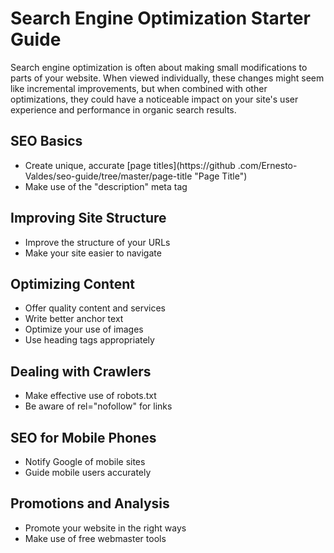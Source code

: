 <h1>Search Engine Optimization Starter Guide</h1>
<p>Search engine optimization is often about making small modifications to parts of your website. When viewed
individually, these changes might seem like incremental improvements, but when combined with other optimizations,
they could have a noticeable impact on your site's user experience and performance in organic search results.</p>

<h2>SEO Basics</h2>
<ul>
<li>Create unique, accurate [page titles](https://github
.com/Ernesto-Valdes/seo-guide/tree/master/page-title "Page Title")</li>
<li>Make use of the "description" meta tag</li>
</ul>

<h2>Improving Site Structure</h2>
<ul>
<li>Improve the structure of your URLs</li>
<li>Make your site easier to navigate</li>
</ul>

<h2>Optimizing Content</h2>
<ul>
<li>Offer quality content and services</li>
<li>Write better anchor text</li>
<li>Optimize your use of images</li>
<li>Use heading tags appropriately</li>
</ul>

<h2>Dealing with Crawlers</h2>
<ul>
<li>Make effective use of robots.txt</li>
<li>Be aware of rel="nofollow" for links</li>
</ul>

<h2>SEO for Mobile Phones</h2>
<ul>
<li>Notify Google of mobile sites</li>
<li>Guide mobile users accurately</li>
</ul>

<h2>Promotions and Analysis</h2>
<ul>
<li>Promote your website in the right ways</li>
<li>Make use of free webmaster tools</li>
</ul>
